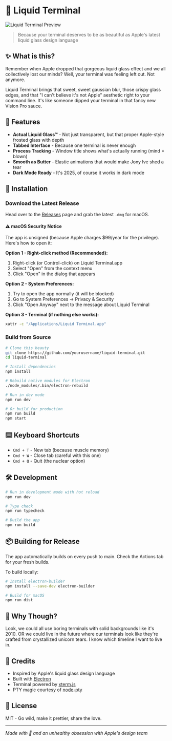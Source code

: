 # 🫧 Liquid Terminal

![Liquid Terminal Preview](preview.gif)

> Because your terminal deserves to be as beautiful as Apple's latest liquid glass design language

## ✨ What is this?

Remember when Apple dropped that gorgeous liquid glass effect and we all collectively lost our minds? Well, your terminal was feeling left out. Not anymore.

Liquid Terminal brings that sweet, sweet gaussian blur, those crispy glass edges, and that "I can't believe it's not Apple" aesthetic right to your command line. It's like someone dipped your terminal in that fancy new Vision Pro sauce.

## 🎨 Features

- **Actual Liquid Glass™** - Not just transparent, but that proper Apple-style frosted glass with depth
- **Tabbed Interface** - Because one terminal is never enough
- **Process Tracking** - Window title shows what's actually running (mind = blown)
- **Smooth as Butter** - Elastic animations that would make Jony Ive shed a tear
- **Dark Mode Ready** - It's 2025, of course it works in dark mode

## 🚀 Installation

### Download the Latest Release

Head over to the [Releases](https://github.com/yourusername/liquid-terminal/releases) page and grab the latest `.dmg` for macOS.

#### ⚠️ macOS Security Notice

The app is unsigned (because Apple charges $99/year for the privilege). Here's how to open it:

**Option 1 - Right-click method (Recommended):**
1. Right-click (or Control-click) on Liquid Terminal.app
2. Select "Open" from the context menu
3. Click "Open" in the dialog that appears

**Option 2 - System Preferences:**
1. Try to open the app normally (it will be blocked)
2. Go to System Preferences → Privacy & Security
3. Click "Open Anyway" next to the message about Liquid Terminal

**Option 3 - Terminal (if nothing else works):**
```bash
xattr -c "/Applications/Liquid Terminal.app"
```

### Build from Source

```bash
# Clone this beauty
git clone https://github.com/yourusername/liquid-terminal.git
cd liquid-terminal

# Install dependencies
npm install

# Rebuild native modules for Electron
./node_modules/.bin/electron-rebuild

# Run in dev mode
npm run dev

# Or build for production
npm run build
npm start
```

## ⌨️ Keyboard Shortcuts

- `Cmd + T` - New tab (because muscle memory)
- `Cmd + W` - Close tab (careful with this one)
- `Cmd + Q` - Quit (the nuclear option)

## 🛠 Development

```bash
# Run in development mode with hot reload
npm run dev

# Type check
npm run typecheck

# Build the app
npm run build
```

## 📦 Building for Release

The app automatically builds on every push to main. Check the Actions tab for your fresh builds.

To build locally:

```bash
# Install electron-builder
npm install --save-dev electron-builder

# Build for macOS
npm run dist
```

## 🤔 Why Though?

Look, we could all use boring terminals with solid backgrounds like it's 2010. OR we could live in the future where our terminals look like they're crafted from crystallized unicorn tears. I know which timeline I want to live in.

## 🙏 Credits

- Inspired by Apple's liquid glass design language
- Built with [Electron](https://www.electronjs.org/)
- Terminal powered by [xterm.js](https://xtermjs.org/)
- PTY magic courtesy of [node-pty](https://github.com/microsoft/node-pty)

## 📝 License

MIT - Go wild, make it prettier, share the love.

---

*Made with 🫧 and an unhealthy obsession with Apple's design team*
